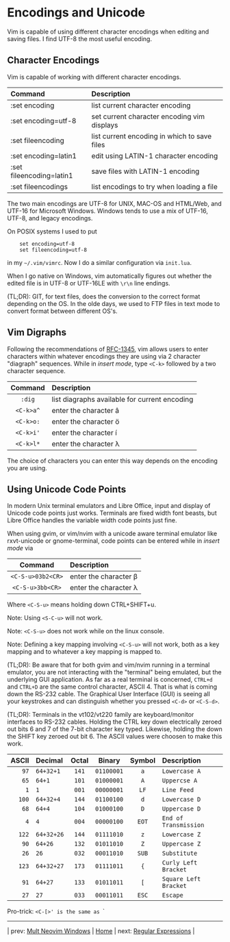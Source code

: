 # Encodings and Unicode

Vim is capable of using different character encodings when
editing and saving files.  I find UTF-8 the most useful
encoding.

## Character Encodings

Vim is capable of working with different character encodings.

| Command                  | Description                                  |
|:------------------------ |:-------------------------------------------- |
| :set encoding            | list current character encoding              |
| :set encoding=utf-8      | set current character encoding vim displays  |
| :set fileencoding        | list current encoding in which to save files |
| :set encoding=latin1     | edit using LATIN-1 character encoding        |
| :set fileencoding=latin1 | save files with LATIN-1 encoding             |
| :set fileencodings       | list encodings to try when loading a file    |

The two main encodings are UTF-8 for UNIX, MAC-OS and HTML/Web, and UTF-16
for Microsoft Windows.  Windows tends to use a mix of UTF-16,
UTF-8, and legacy encodings.

On POSIX systems I used to put

```
    set encoding=utf-8
    set fileencoding=utf-8
```

in my `~/.vim/vimrc`.  Now I do a similar configuration via `init.lua`.

When I go native on Windows, vim automatically figures out whether
the edited file is in UTF-8 or UTF-16LE with `\r\n` line endings.

(TL;DR): GIT, for text files, does the conversion to the
correct format depending on the OS.  In the olde days, we used to
FTP files in text mode to convert format between different OS's.

## Vim Digraphs

Following the recommendations of
[RFC-1345](https://tools.ietf.org/html/rfc1345),
vim allows users to enter characters within whatever encodings they
are using via 2 character "diagraph" sequences.  While in *insert mode*,
type `<C-k>` followed by a two character sequence.

|  Command   | Description                                   |
|:----------:|:--------------------------------------------- |
|  `:dig`    | list diagraphs available for current encoding |
|  `<C-k>a^` | enter the character â                         |
|  `<C-k>o:` | enter the character ö                         |
|  `<C-k>i'` | enter the character í                         |
|  `<C-k>l*` | enter the character λ                         |

The choice of characters you can enter this way depends on the
encoding you are using.

## Using Unicode Code Points

In modern Unix terminal emulators and Libre Office, input
and display of Unicode code points just works.  Terminals
are fixed width font beasts, but Libre Office handles the
variable width code points just fine.

When using gvim, or vim/nvim with a unicode aware terminal
emulator like rxvt-unicode or gnome-terminal, code points
can be entered while in *insert mode* via

|  Command           | Description            |
|:------------------:|:---------------------- |
|  `<C-S-u>03b2<CR>` | enter the character β  |
|  `<C-S-u>3bb<CR>`  | enter the character λ  |

Where `<C-S-u>` means holding down CTRL+SHIFT+u.

Note: Using `<S-C-u>` will not work.

Note: `<C-S-u>` does not work while on the linux console.

Note: Defining a key mapping involving `<C-S-u>` will not
work, both as a key mapping and to whatever a key mapping
is mapped to.

(TL;DR): Be aware that for both gvim and vim/nvim running
in a terminal emulator, you are not interacting with
the "terminal" being emulated, but the underlying GUI
application.  As far as a real terminal is concerned,
`CTRL+d` and `CTRL+D` are the same control character,
ASCII 4.  That is what is coming down the RS-232 cable.
The Graphical User Interface (GUI) is seeing all your
keystrokes and can distinguish whether you pressed `<C-d>`
or `<C-S-d>`.

(TL;DR): Terminals in the vt102/vt220 family are keyboard/monitor
interfaces to RS-232 cables.  Holding the CTRL key down electrically
zeroed out bits 6 and 7 of the 7-bit character key typed.  Likewise,
holding the down the SHIFT key zeroed out bit 6.  The ASCII values
were choosen to make this work.

| ASCII | Decimal    | Octal | Binary     | Symbol   | Description           |
| -----:|:---------- |:-----:|:----------:|:--------:|:--------------------- |
|  `97` | `64+32+1`  | `141` | `01100001` | `a`      | `Lowercase A`         |
|  `65` | `64+1`     | `101` | `01000001` | `A`      | `Uppercse A`          |
|   `1` | `1`        | `001` | `00000001` | `LF`     | `Line Feed`           |
| `100` | `64+32+4`  | `144` | `01100100` | `d`      | `Lowercase D`         |
|  `68` | `64+4`     | `104` | `01000100` | `D`      | `Uppercase D`         |
|   `4` | `4`        | `004` | `00000100` | `EOT`    | `End of Transmission` |
| `122` | `64+32+26` | `144` | `01111010` | `z`      | `Lowercase Z`         |
|  `90` | `64+26`    | `132` | `01011010` | `Z`      | `Uppercase Z`         |
|  `26` | `26`       | `032` | `00011010` | `SUB`    | `Substitute`          |
| `123` | `64+32+27` | `173` | `01111011` | `{`      | `Curly Left Bracket`  |
|  `91` | `64+27`    | `133` | `01011011` | `[`      | `Square Left Bracket` |
|  `27` | `27`       | `033` | `00011011` | `ESC`    | `Escape`              |

Pro-trick: `<C-[>' is the same as `<Esc>`

---

| prev: [Mult Neovim Windows][6] | [Home][0] | next: [Regular Expressions][8] |

[6]: 06-MultipleWindows.md
[0]: ../README.md
[8]: 08-RegularExpressions.md
